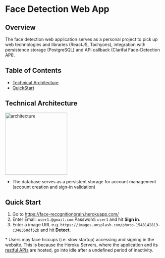 # Face Detection Web App
## Overview
The face detection web application serves as a personal project to pick up web technologies and libraries (ReactJS, Tachyons), integration with persistence storage (PostgreSQL) and API callback (Clarifai Face-Detection API).

## Table of Contents
- [Technical Architecture](#technical-architecture)
- [QuickStart](#quick-start)

## Technical Architecture
<img src="https://github.com/junrong09/sales-tracker/blob/master/docs/imgs/architecture.jpg" alt="architecture" width="200"/>

* The database serves as a persistent storage for account management (account creation and sign-in validation)

## Quick Start
1. Go to https://face-recognitionbrain.herokuapp.com/
1. Enter Email: `user1.@gmail.com` Password: `user1` and hit **Sign in**.
1. Enter a image URL e.g. `https://images.unsplash.com/photo-1548142813-c348350df52b` and hit **Detect**.

\* Users may face hiccups (i.e. slow startup) accessing and signing in the website. This is because the Heroku Servers, where the application and its [restful APIs](https://github.com/junrong09/facerecognition_api/) are hosted, go into idle after a undefined period of inactivity.